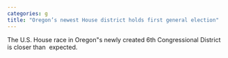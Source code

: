 ```yaml
---
categories: g
title: "Oregon’s newest House district holds first general election"
---
```

The U.S. House race in Oregon"s newly created 6th Congressional District is closer than  expected.